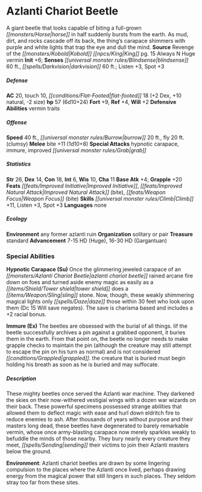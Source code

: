 ﻿---
cssclass: [monsters]
title1: Azlanti Chariot Beetle
is_3.5: true
desc_short: A giant beetle that looks capable of biting a full-grown horse in half
  suddenly bursts from the earth. As mud, dirt, and rocks cascade off its back, the
  thing's carapace shimmers with purple and white lights that trap the eye and dull
  the mind.
title2: Azlanti Chariot Beetle
CR: 5
sources:
- name: Revenge of the Kobold King
  page: 15
  link: http://paizo.com/store/paizo/pathfinder/modules/35E/v5748btpy83w1
alignment: Always N
size: Huge
type: vermin
initiative:
  bonus: 6
senses:
  blindsense: 60
  darkvision: 60
AC:
  AC: 20
  touch: 10
  flat_footed: 18
  components:
    dex: 2
    natural: 10
    size: -2
HP:
  HP: 57
  long: 6d10+24
saves:
  fort: 9
  ref: 4
  will: 2
defensive_abilities:
- vermin traits
speeds:
  base: 40
  burrow: 20
  fly: 20
  fly_maneuverability: clumsy
attacks:
  melee:
  - - text: bite +11 (1d10+8)
      entries:
      - - damage: 1d10+8
      attack: bite
      bonus:
      - 11
  special:
  - hypnotic carapace
  - immure
  - improved grab
ability_scores:
  STR: 26
  DEX: 14
  CON: 18
  INT: 6
  WIS: 10
  CHA: 11
BAB: 4
grapple_3.5: 20
feats:
- name: Improved Initiative
- name: Improved Natural Attack (bite)
- name: Weapon Focus (bite)
skills:
  Climb: 11
  Listen: 3
  Spot: 3
languages:
- none
ecology:
  environment: any former azlanti ruin
  organization: solitary or pair
  treasure_type: standard
  advancement_3.5:
  - type: size
    HD_min: 7
    size: Huge
    HD_max: 15
  - type: size
    HD_min: 16
    size: Gargantuan
    HD_max: 30
special_abilities:
  Hypnotic Carapace (Su): Once the glimmering jeweled carapace of an azlanti chariot
    beetle rained arcane fire down on foes and turned aside enemy magic as easily
    as a tower shield does a sling stone. Now, though, these weakly shimmering magical
    lights only daze those within 30 feet who look upon them (Dc 15 Will save negates).
    The save is charisma based and includes a +2 racial bonus.
  Immure (Ex): The beetles are obsessed with the burial of all things. Iif the beetle
    successfully archives a pin against a grabbed opponent, it buries them in the
    earth. From that point on, the beetle no longer needs to make grapple checks to
    maintain the pin (although the creature may still attempt to escape the pin on
    his turn as normal) and is not considered grappled. the creature that is buried
    must begin holding his breath as soon as he is buried and may suffocate.
desc_long: |-
  These mighty beetles once served the Azlanti war machine. They darkened the skies on their now-withered vestigial wings with a dozen war wizards on their back. These powerful specimens possessed strange abilities that allowed them to deflect magic with ease and hurl down eldritch fire to reduce enemies to ash. After thousands of years without purpose and their masters long dead, these beetles have degenerated to barely remarkable vermin, whose once army-blasting carapace now merely sparkles weakly to befuddle the minds of those nearby. They bury nearly every creature they meet, sending their victims to join their Azlanti masters below the ground.

  Environment: Azlanti chariot beetles are drawn by some lingering compulsion to the places where the Azlanti once lived, perhaps drawing energy from the magical power that still lingers in such places. They seldom stray too far from these sites.

---

# Azlanti Chariot Beetle
A giant beetle that looks capable of biting a full-grown _[[monsters/Horse|horse]]_ in half suddenly bursts from the earth. As mud, dirt, and rocks cascade off its back, the thing’s carapace shimmers with purple and white lights that trap the eye and dull the mind.
**Source** Revenge of the _[[monsters/Kobold|Kobold]]_ _[[npcs/King|King]]_ pg. 15
Always N Huge vermin
**Init** +6; **Senses** _[[universal monster rules/Blindsense|blindsense]]_ 60 ft., _[[spells/Darkvision|darkvision]]_ 60 ft.; Listen +3, Spot +3

##### Defense

**AC** 20, touch 10, _[[conditions/Flat-Footed|flat-footed]]_ 18 (+2 Dex, +10 natural, -2 size)
**hp** 57 (6d10+24)
**Fort** +9, **Ref** +4, **Will** +2
**Defensive Abilities** vermin traits

##### Offense
**Speed** 40 ft., _[[universal monster rules/Burrow|burrow]]_ 20 ft., fly 20 ft. (clumsy)
**Melee** bite +11 (1d10+8)
**Special Attacks** hypnotic carapace, immure, improved _[[universal monster rules/Grab|grab]]_

##### Statistics
**Str** 26, **Dex** 14, **Con** 18, **Int** 6, **Wis** 10, **Cha** 11
**Base Atk** +4; **Grapple** +20
**Feats** _[[feats/Improved Initiative|Improved Initiative]]_, _[[feats/Improved Natural Attack|Improved Natural Attack]]_ (bite), _[[feats/Weapon Focus|Weapon Focus]]_ (bite)
**Skills** _[[universal monster rules/Climb|Climb]]_ +11, Listen +3, Spot +3
**Languages** none

##### Ecology

**Environment** any former azlanti ruin
**Organization** solitary or pair
**Treasure** standard
**Advancement** 7-15 HD (Huge), 16-30 HD (Gargantuan)

### Special Abilities

**Hypnotic Carapace (Su)** Once the glimmering jeweled carapace of an _[[monsters/Azlanti Chariot Beetle|azlanti chariot beetle]]_ rained arcane fire down on foes and turned aside enemy magic as easily as a _[[items/Shield/Tower shield|tower shield]]_ does a _[[items/Weapon/Sling|sling]]_ stone. Now, though, these weakly shimmering magical lights only _[[spells/Daze|daze]]_ those within 30 feet who look upon them (Dc 15 Will save negates). The save is charisma based and includes a +2 racial bonus.

**Immure (Ex)** The beetles are obsessed with the burial of all things. Iif the beetle successfully archives a pin against a grabbed opponent, it buries them in the earth. From that point on, the beetle no longer needs to make grapple checks to maintain the pin (although the creature may still attempt to escape the pin on his turn as normal) and is not considered _[[conditions/Grappled|grappled]]_. the creature that is buried must begin holding his breath as soon as he is buried and may suffocate.

##### Description

These mighty beetles once served the Azlanti war machine. They darkened the skies on their now-withered vestigial wings with a dozen war wizards on their back. These powerful specimens possessed strange abilities that allowed them to deflect magic with ease and hurl down eldritch fire to reduce enemies to ash. After thousands of years without purpose and their masters long dead, these beetles have degenerated to barely remarkable vermin, whose once army-blasting carapace now merely sparkles weakly to befuddle the minds of those nearby. They bury nearly every creature they meet, _[[spells/Sending|sending]]_ their victims to join their Azlanti masters below the ground.

**Environment**: Azlanti chariot beetles are drawn by some lingering compulsion to the places where the Azlanti once lived, perhaps drawing energy from the magical power that still lingers in such places. They seldom stray too far from these sites.